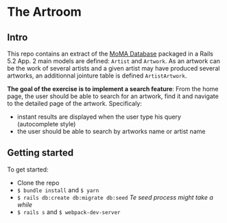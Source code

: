 # The Artroom

## Intro

This repo contains an extract of the [MoMA Database](https://github.com/MuseumofModernArt/collection) packaged in a Rails 5.2 App. 2 main models are defined: `Artist` and `Artwork`. As an artwork can be the work of several artists and a given artist may have produced several artworks, an additionnal jointure table is defined `ArtistArtwork`.

**The goal of the exercise is to implement a search feature**: From the home page, the user should be able to search for an artwork, find it and navigate to the detailed page of the artwork. Specificaly:

- instant results are displayed when the user type his query (autocomplete style)
- the user should be able to search by artworks name or artist name

## Getting started

To get started:

- Clone the repo
- `$ bundle install` and `$ yarn`
- `$ rails db:create db:migrate db:seed` _Te seed process might take a while_
- `$ rails s` and `$ webpack-dev-server`


